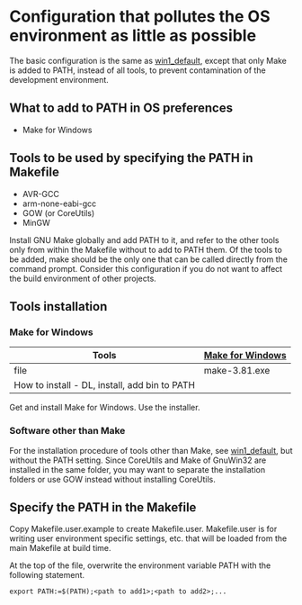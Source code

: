 # Configuration that pollutes the OS environment as little as possible

The basic configuration is the same as [win1_default](./win1_default.md), except that only Make is added to PATH, instead of all tools, to prevent contamination of the development environment.
## What to add to PATH in OS preferences
* Make for Windows
## Tools to be used by specifying the PATH in Makefile
* AVR-GCC
* arm-none-eabi-gcc
* GOW (or CoreUtils)
* MinGW

Install GNU Make globally and add PATH to it, and refer to the other tools only from within the Makefile without to add to PATH them. Of the tools to be added, make should be the only one that can be called directly from the command prompt.
Consider this configuration if you do not want to affect the build environment of other projects.
## Tools installation
### Make for Windows
| Tools | [Make for Windows](http://gnuwin32.sourceforge.net/packages/make.htm)    
| -------- | :------------------------------------------ | 
| file | make-3.81.exe | 
| How to install - DL, install, add bin to PATH

Get and install Make for Windows. Use the installer.

### Software other than Make
For the installation procedure of tools other than Make, see [win1_default](./win1_default.md), but without the PATH setting.
Since CoreUtils and Make of GnuWin32 are installed in the same folder, you may want to separate the installation folders or use GOW instead without installing CoreUtils.

## Specify the PATH in the Makefile
Copy Makefile.user.example to create Makefile.user.
Makefile.user is for writing user environment specific settings, etc. that will be loaded from the main Makefile at build time.

At the top of the file, overwrite the environment variable PATH with the following statement.
```
export PATH:=$(PATH);<path to add1>;<path to add2>;...
```